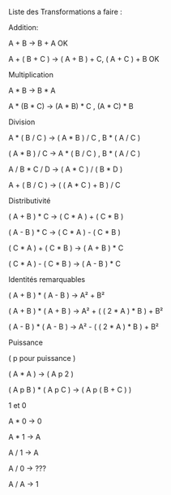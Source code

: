 Liste des Transformations a faire :

Addition:

A + B -> B + A OK

A + ( B + C ) -> ( A + B ) + C, ( A + C ) + B OK

Multiplication

A * B -> B * A

A * (B * C) -> (A * B) * C , (A * C) * B

Division

A * ( B / C ) -> ( A * B ) / C , B * ( A / C )

( A * B ) / C -> A * ( B / C ) , B * ( A / C )

A / B * C / D -> ( A * C ) / ( B * D )

A + ( B / C ) -> ( ( A * C ) + B ) / C


Distributivité 

( A + B ) * C -> ( C * A ) + ( C * B )

( A - B ) * C -> ( C * A ) - ( C * B )

( C * A ) + ( C * B ) -> ( A + B ) * C 

( C * A ) - ( C * B ) -> ( A - B ) * C 


Identités remarquables

( A + B ) * ( A - B ) -> A² + B²

( A + B ) * ( A + B ) -> A² + ( ( 2 * A ) * B ) + B²

( A - B ) * ( A - B ) -> A² - ( ( 2 * A ) * B ) + B²

Puissance

( p pour puissance )

( A * A ) -> ( A p 2 )

( A p B ) * ( A p C ) -> ( A p ( B + C ) )

1 et 0

A * 0 -> 0

A * 1 -> A

A / 1 -> A

A / 0 -> ???

A / A -> 1

